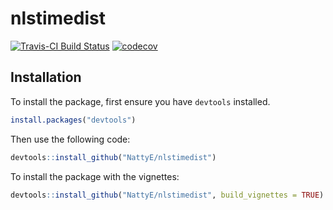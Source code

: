 # nlstimedist

[![Travis-CI Build Status](https://travis-ci.org/NattyE/nlstimedist.svg?branch=develop)](https://travis-ci.org/NattyE/nlstimedist)
[![codecov](https://codecov.io/gh/NattyE/nlstimedist/branch/master/graph/badge.svg)](https://codecov.io/gh/NattyE/nlstimedist)


Installation
------------

To install the package, first ensure you have `devtools` installed. 

``` r
install.packages("devtools")
```

Then use the following code:

``` r
devtools::install_github("NattyE/nlstimedist")
```

To install the package with the vignettes:

``` r
devtools::install_github("NattyE/nlstimedist", build_vignettes = TRUE)
```
